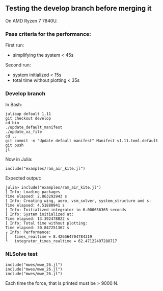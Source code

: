 ## Testing the develop branch before merging it
On  AMD Ryzen 7 7840U.

### Pass criteria for the performance:
First run:
- simplifying the system      < 45s

Second run:
- system initialized          < 15s
- total time without plotting < 35s

### Develop branch
In Bash:
```
juliaup default 1.11
git checkout develop
cd bin
./update_default_manifest
./update_xz_file
cd ..
git commit -m "Update default manifest" Manifest-v1.11.toml.default
git push
jl
```
Now in Julia:
```
include("examples/ram_air_kite.jl")
```
Expected output:
```
julia> include("examples/ram_air_kite.jl")
[ Info: Loading packages 
Time elapsed: 2.863292943 s
[ Info: Creating wing, aero, vsm_solver, system_structure and s:
Time elapsed: 4.51880941 s
[ Info: Initialized integrator in 6.000656365 seconds
[ Info: System initialized at:
Time elapsed: 13.392478822 s
[ Info: Total time without plotting:
Time elapsed: 30.847251362 s
┌ Info: Performance:
│   times_realtime = 8.426564704784319
└   integrator_times_realtime = 62.47122497288717
```

### NLSolve test
```
include("mwes/mwe_26.jl")
include("mwes/mwe_26.jl")
include("mwes/mwe_26.jl")
```
Each time the force, that is printed must be > 9000 N.
